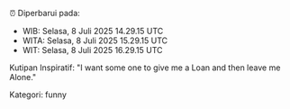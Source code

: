 ⏰ Diperbarui pada:
- WIB: Selasa, 8 Juli 2025 14.29.15 UTC
- WITA: Selasa, 8 Juli 2025 15.29.15 UTC
- WIT: Selasa, 8 Juli 2025 16.29.15 UTC

Kutipan Inspiratif:
"I want some one to give me a Loan and then leave me Alone."


Kategori: funny

